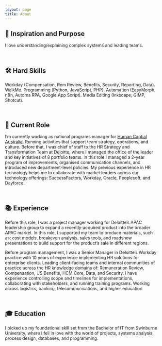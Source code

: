 ```yaml
---
layout: page
title: About
---
```


## 🎯 Inspiration and Purpose

I love understanding/explaining complex systems and leading teams.

<br />

## 🛠️ Hard Skills

Workday (Compensation, Rem Review, Benefits, Security, Reporting, Data). WalkMe. Programming (Python, JavaScript, PHP). Automation (EasyMorph, n8n, Automa RPA, Google App Script). Media Editing (Inkscape, GIMP, Shotcut).

<br />

## 📌 Current Role

I’m currently working as national programs manager for [Human Captial Australia](https://www.deloitte.com/au/en/services/consulting/services/human-capital.html). Running activities that support team strategy, operations, and culture. Before that, I was chief of staff to the HR Strategy and Transformation Team at Deloitte, where I managed the office of the leader and key initiatives of 8 portfolio teams. In this role I managed a 2-year program of improvements, organised communication channels, and introduced new department-level policies.
My previous experience in HR technology helps me to collaborate with market leaders across our technology offerings: SuccessFactors, Workday, Oracle, Peoplesoft, and Dayforce.

<br />

## 📚 Experience

Before this role, I was a project manager working for Deloitte’s APAC leadership group to expand a recently-acquired product into the broader APAC market. In this role, I supported my team to produce materials, such as: cost models, breakeven analysis, sales tools, and roadshow presentations to build support for the product’s sale in different regions.

Before program management, I was a Senior Manager in Deloitte’s Workday practice with 10 years of experience implementing HR solutions for enterprise clients. Leading client-facing teams and internal communities of practice across the HR knowledge domains of: Remuneration Review, Compensation, US Benefits, HCM Core, Data, and Security. I have experience controlling scope and timelines for implementations, collaborating with stakeholders, and running training programs. Working across logistics, banking, telecommunications, and higher education.

<br />

## 🎓 Education

I picked up my foundational skill set from the Bachelor of IT from Swinburne University, where I fell in love with the world of projects, systems analysis, process design, databases, and programming.